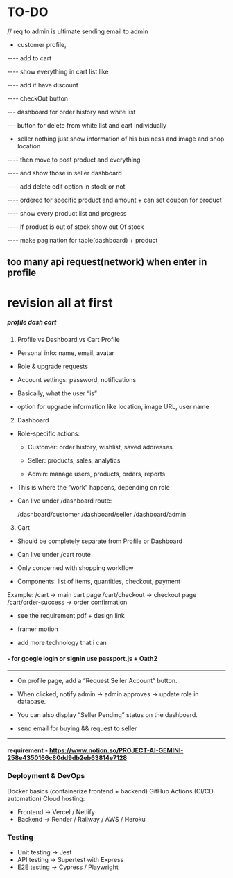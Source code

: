 # TO-DO

// req to admin is ultimate sending email to admin

- customer profile, 

---- add to cart

---- show everything in cart list like

---- add if have discount

---- checkOut button

--- dashboard for order history and white list

--- button for delete from white list and cart individually 

- seller nothing just show information of his business and image and shop location

---- then move to post product and everything

---- and show those in seller dashboard

---- add delete edit option in stock or not 

---- ordered for specific product and amount + can set coupon for product

---- show every product list and progress

---- if product is out of stock show out Of stock

---- make pagination for table(dashboard) + product 



## too many api request(network) when enter in profile 

# revision all at first



##### profile dash cart
1.  Profile vs Dashboard vs Cart
Profile
- Personal info: name, email, avatar

- Role & upgrade requests

- Account settings: password, notifications

- Basically, what the user “is”

- option for upgrade information like location, image URL, user name

2. Dashboard

- Role-specific actions:

    - Customer: order history, wishlist, saved addresses

    - Seller: products, sales, analytics

    - Admin: manage users, products, orders, reports

- This is where the “work” happens, depending on role

- Can live under /dashboard route:

   /dashboard/customer
   /dashboard/seller
   /dashboard/admin

3. Cart

- Should be completely separate from Profile or Dashboard

- Can live under /cart route

- Only concerned with shopping workflow

- Components: list of items, quantities, checkout, payment

Example:
    /cart               -> main cart page
    /cart/checkout      -> checkout page
    /cart/order-success -> order confirmation








- see the requirement pdf + design link

- framer motion

- add more technology that i can


#### - for google login or signin use passport.js + Oath2

----------------------------------------

- On profile page, add a “Request Seller Account” button.

- When clicked, notify admin → admin approves → update role in database.

- You can also display “Seller Pending” status on the dashboard.

- send email for buying && request to seller
 

------------------------------------------


#### requirement - https://www.notion.so/PROJECT-AI-GEMINI-258e4350166c80dd9db2eb63814e7128


### Deployment & DevOps
Docker basics (containerize frontend + backend)
GitHub Actions (CI/CD automation)
Cloud hosting:
- Frontend → Vercel / Netlify
- Backend → Render / Railway / AWS / Heroku


### Testing
- Unit testing → Jest
- API testing → Supertest with Express
- E2E testing → Cypress / Playwright